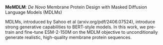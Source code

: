 **MeMDLM**: _De Novo_ Membrane Protein Design with Masked Diffusion Language Models (MDLMs)

MDLMs, introduced by Sahoo et al (arxiv.org/pdf/2406.07524), introduce strong generative capabilities to BERT-style models. In this work, we pre-train and fine-tune ESM-2-150M on the MDLM objective to unconditionally generate realistic, high-quality membrane protein sequences.
